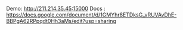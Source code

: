 Demo: http://211.214.35.45:15000
Docs : https://docs.google.com/document/d/1GMYhr8ETDksG_vRUVAvDhE-BBPgA62RPpqdt0Hh3aMs/edit?usp=sharing
